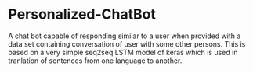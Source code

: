 # Personalized-ChatBot
A chat bot capable of responding similar to a user when provided with a data set containing conversation of user with some other persons.
This is based on a very simple seq2seq LSTM model of keras which is  used in tranlation of sentences from one language to another.
